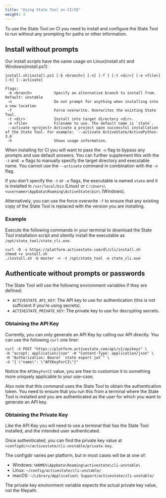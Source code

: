 ```yaml
---
title: "Using State Tool on CI/CD"
weight: 3
---
```


To use the State Tool on CI you need to install and configure the State Tool to run without any prompting for paths or other information.

## Install without prompts

Our install scripts have the same usage on Linux(install.sh) and Windows(install.ps1):

```text
install.sh|install.ps1 [-b <branch>] [-n] [-f ] [-t <dir>] [-e <file>] [-h] [--activate]

Flags:
 -b <branch>          Specify an alternative branch to install from. Default: unstable
 -n                   Do not prompt for anything when installing into a new location
 -f                   Force overwrite. Overwrites the existing State Tool.
 -t <dir>             Install into target directory <dir>.
 -e <file>            Filename to use. The default name is `state`.
 --activate <project> Activate a project upon successful installation of the State Tool. For example: `--activate ActiveState/ActivePython-3.6`
 -h                   Shows usage information.
```

When installing for CI you will want to pass the `-n` flag to bypass any prompts and use default answers. You can further 
supplement this with the `-t` and `-e` flags to manually specify the target directory and executable name. You cannot use the `--activate` command in combination with the `-n` flag.

If you don't specify the `-t` or `-e` flags, the executable is named `state` and it is installed in `/usr/local/bin` (Linux) or `C:\Users\<username>\AppData\Roaming\ActiveState\bin\` (Windows).

Alternatively, you can use the force overwrite `-f` to ensure that any existing copy of the State Tool is replaced with the version you are installing.

### Example

Execute the following commands in your terminal to download the State Tool installation script and silently install the executable as `/opt/state_tool/state_cli.exe`.

```text
curl -O -s https://platform.activestate.com/dl/cli/install.sh
chmod +x install.sh
./install.sh -b master -n -t /opt/state_tool -e state_cli.exe
```

## Authenticate without prompts or passwords

The State Tool will use the following environment variables if they are defined:

- `ACTIVESTATE_API_KEY`: The API key to use for authentication (this is not sufficient if you're using secrets).
- `ACTIVESTATE_PRIVATE_KEY`: The private key to use for decrypting secrets.

### Obtaining the API Key

Currently, you can only generate an API Key by calling our API directly. You can use the following `curl` one liner:

```text
curl -X POST "https://platform.activestate.com/api/v1/apikeys" \
-H "accept: application/json" -H "Content-Type: application/json" \
-H "Authorization: Bearer `state export jwt`" \
-d "{ \"name\": \"APIKeyForCI\"}"
```

Notice the `APIKeyForCI` value, you are free to customize it to something more uniquely applicable to your use-case.

Also note that this command uses the State Tool to obtain the authentication token. You need to ensure that you run this from a terminal where the State Tool is installed and you are authenticated as the user for which you want to generate an API key.

### Obtaining the Private Key

Like the API Key you will need to use a terminal that has the State Tool installed, and the intended user authenticated.

Once authenticated, you can find the private key value at `<configdir>/activestate/cli-unstable/private.key`.

The configdir varies per platform, but in most cases will be at one of:

 - Windows: `%HOME%\AppData\Roaming\activestate\cli-unstable\`
 - Linux: `~/config/activestate/cli-unstable/`
 - macOS: `~/Library/Application\ Support/activestate/cli-unstable/`

The private key environment variable expects the actual private key value, not the filepath.

